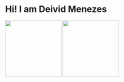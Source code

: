 # Hi! I am Deivid Menezes
<div>
   <img height="180em" src="https://github-readme-stats.vercel.app/api?username=deivid0067">
   <img height="180em" src="https://github.com/deivid0067/github-readme-stats">
</div>

